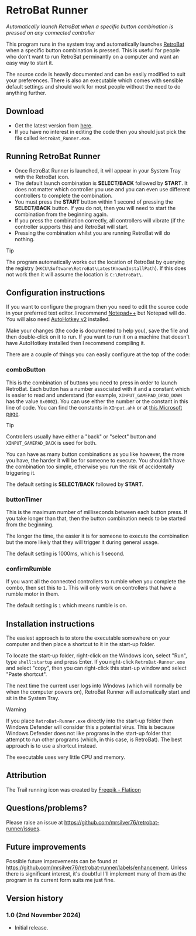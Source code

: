 # RetroBat Runner
*Automatically launch RetroBat when a specific button combination is pressed on any connected controller*

This program runs in the system tray and automatically launches [RetroBat](https://www.retrobat.org/) when a specific button combination is pressed. This is useful for people who don't want to run RetroBat perminantly on a computer and want an easy way to start it.

The source code is heavily documented and can be easily modified to suit your preferences. There is also an executable which comes with sensible default settings and should work for most people without the need to do anything further.

## Download

* Get the latest version from [here](https://github.com/mrsilver76/retrobat-runner/releases).
* If you have no interest in editing the code then you should just pick the file called `RetroBat_Runner.exe`.

## Running RetroBat Runner

* Once RetroBat Runner is launched, it will appear in your System Tray with the RetroBat icon.
* The default launch combination is **SELECT/BACK** followed by **START**. It does not matter which controller you use and you can even use different controllers to complete the combination.
* You must press the **START** button within 1 second of pressing the **SELECT/BACK** button. If you do not, then you will need to start the combination from the beginning again.
* If you press the combination correctly, all controllers will vibrate (if the controller supports this) and RetroBat will start.
* Pressing the combination whilst you are running RetroBat will do nothing.

> [!TIP]
> The program automatically works out the location of RetroBat by querying the registry (`HKCU\Software\RetroBat\LatestKnownInstallPath`). If this does not work then it will assume the location is `C:\RetroBat\`.

## Configuration instructions

If you want to configure the program then you need to edit the source code in your preferred text editor. I recommend [Notepad++](https://notepad-plus-plus.org/) but Notepad will do. You will also need [AutoHotkey v2](https://www.autohotkey.com/) installed.

Make your changes (the code is documented to help you), save the file and then double-click on it to run. If you want to run it on a machine that doesn't have AutoHotkey installed then I recommend compiling it. 

There are a couple of things you can easily configure at the top of the code:

### comboButton

This is the combination of buttons you need to press in order to launch RetroBat. Each button has a number associated with it and a constant which is easier to read and understand (for example, `XINPUT_GAMEPAD_DPAD_DOWN` has the value `0x0002`). You can use either the number or the constant in this line of code. You can find the constants in `XInput.ahk` or at [this Microsoft page](https://learn.microsoft.com/en-us/windows/win32/api/xinput/ns-xinput-xinput_gamepad).

> [!TIP]
> Controllers usually have either a "back" or "select" button and `XINPUT_GAMEPAD_BACK` is used for both.

You can have as many button combinations as you like however, the more you have, the harder it will be for someone to execute. You shouldn't have the combination too simple, otherwise you run the risk of accidentally triggering it.

The default setting is **SELECT/BACK** followed by **START**.

### buttonTimer

This is the maximum number of milliseconds between each button press. If you take longer than that, then the button combination needs to be started from the beginning.

The longer the time, the easier it is for someone to execute the combination but the more likely that they will trigger it during general usage.

The default setting is 1000ms, which is 1 second.

### confirmRumble

If you want all the connected controllers to rumble when you complete the combo, then set this to `1`. This will only work on controllers that have a rumble motor in them.

The default setting is `1` which means rumble is on.

## Installation instructions

The easiest approach is to store the executable somewhere on your computer and then place a shortcut to it in the start-up folder.

To locate the start-up folder, right-click on the Windows icon, select "Run", type `shell:startup` and press Enter. If you right-click `RetroBat-Runner.exe` and select "copy", then you can right-click this start-up window and select "Paste shortcut". 

The next time the current user logs into Windows (which will normally be when the computer powers on), RetroBat Runner will automatically start and sit in the System Tray.

> [!WARNING]
> If you place `RetroBat-Runner.exe` directly into the start-up folder then Windows Defender will consider this a potential virus. This is because Windows Defender does not like programs in the start-up folder that attempt to run other programs (which, in this case, is RetroBat). The best approach is to use a shortcut instead.

The executable uses very little CPU and memory.

## Attribution

The Trail running icon was created by [Freepik - Flaticon](https://www.flaticon.com/free-icons/trail-running)

## Questions/problems?

Please raise an issue at https://github.com/mrsilver76/retrobat-runner/issues.

## Future improvements

Possible future improvements can be found at https://github.com/mrsilver76/retrobat-runner/labels/enhancement. Unless there is significant interest, it's doubtful I'll implement many of them as the program in its current form suits me just fine.

## Version history

### 1.0 (2nd November 2024)
- Initial release.
